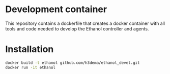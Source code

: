 # Development container #

This repository contains a dockerfile that creates a docker container with all tools and code needed to develop the Ethanol controller and agents.


# Installation #

```bash
docker build -t ethanol github.com/h3dema/ethanol_devel.git
docker run -it ethanol
```

